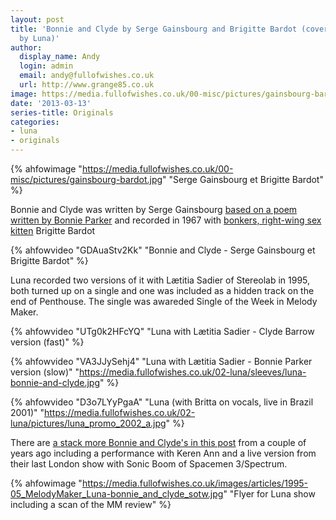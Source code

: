```yaml
---
layout: post
title: 'Bonnie and Clyde by Serge Gainsbourg and Brigitte Bardot (covered
  by Luna)'
author:
  display_name: Andy
  login: admin
  email: andy@fullofwishes.co.uk
  url: http://www.grange85.co.uk
image: https://media.fullofwishes.co.uk/00-misc/pictures/gainsbourg-bardot.jpg
date: '2013-03-13'
series-title: Originals
categories:
- luna
- originals
---
```

{% ahfowimage "https://media.fullofwishes.co.uk/00-misc/pictures/gainsbourg-bardot.jpg" "Serge Gainsbourg et Brigitte Bardot" %}

Bonnie and Clyde was written by Serge Gainsbourg [based on a poem written by Bonnie Parker](http://allpoetry.com/poem/8564129-The_Trails_End-by-Bonnie_Parker) and recorded in 1967 with [bonkers, right-wing sex kitten](http://www.guardian.co.uk/film/2003/may/16/news.gwladysfouche) Brigitte Bardot

{% ahfowvideo "GDAuaStv2Kk" "Bonnie and Clyde - Serge Gainsbourg et Brigitte Bardot" %}

Luna recorded two versions of it with Lætitia Sadier of Stereolab in 1995, both turned up on a single and one was included as a hidden track on the end of Penthouse. The single was awareded Single of the Week in Melody Maker.

{% ahfowvideo "UTg0k2HFcYQ" "Luna with Lætitia Sadier - Clyde Barrow version (fast)" %}


{% ahfowvideo "VA3JJySehj4" "Luna with Lætitia Sadier - Bonnie Parker version (slow)" "https://media.fullofwishes.co.uk/02-luna/sleeves/luna-bonnie-and-clyde.jpg" %}


{% ahfowvideo "D3o7LYyPgaA" "Luna (with Britta on vocals, live in Brazil 2001)" "https://media.fullofwishes.co.uk/02-luna/pictures/luna_promo_2002_a.jpg" %}

There are [a stack more Bonnie and Clyde's in this post](/2012/08/10/friday-recycling-bonnie-and-clyde/) from a couple of years ago including a performance with Keren Ann and a live version from their last London show with Sonic Boom of Spacemen 3/Spectrum.

{% ahfowimage "https://media.fullofwishes.co.uk/images/articles/1995-05_MelodyMaker_Luna-bonnie_and_clyde_sotw.jpg" "Flyer for Luna show including a scan of the MM review" %}



